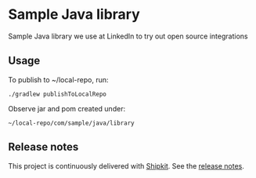 # Sample Java library

Sample Java library we use at LinkedIn to try out open source integrations

## Usage

To publish to ~/local-repo, run:

    ./gradlew publishToLocalRepo

Observe jar and pom created under:

    ~/local-repo/com/sample/java/library

## Release notes

This project is continuously delivered with [Shipkit](http://shipkit.org). See the [release notes](/docs/release-notes.md).


